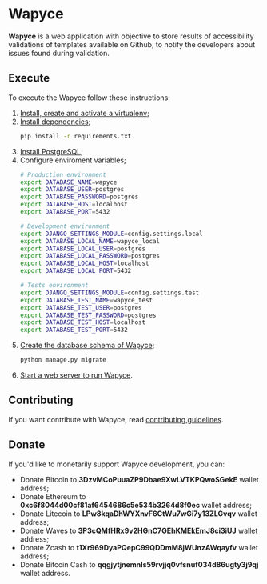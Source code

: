 Wapyce
===================

**Wapyce** is a web application with objective to store results of accessibility validations of templates available on Github, to notify the developers about issues found during validation.

## Execute

To execute the Wapyce follow these instructions:

1. [Install, create and activate a virtualenv](https://packaging.python.org/guides/installing-using-pip-and-virtualenv/);
2. [Install dependencies](https://packaging.python.org/guides/installing-using-pip-and-virtualenv/#using-requirements-files);
    ```bash
    pip install -r requirements.txt
    ```
3. [Install PostgreSQL](https://wiki.postgresql.org/wiki/Detailed_installation_guides);
4. Configure enviroment variables;
    ```bash
    # Production environment
    export DATABASE_NAME=wapyce
    export DATABASE_USER=postgres
    export DATABASE_PASSWORD=postgres
    export DATABASE_HOST=localhost
    export DATABASE_PORT=5432

    # Development environment
    export DJANGO_SETTINGS_MODULE=config.settings.local
    export DATABASE_LOCAL_NAME=wapyce_local
    export DATABASE_LOCAL_USER=postgres
    export DATABASE_LOCAL_PASSWORD=postgres
    export DATABASE_LOCAL_HOST=localhost
    export DATABASE_LOCAL_PORT=5432

    # Tests environment
    export DJANGO_SETTINGS_MODULE=config.settings.test
    export DATABASE_TEST_NAME=wapyce_test
    export DATABASE_TEST_USER=postgres
    export DATABASE_TEST_PASSWORD=postgres
    export DATABASE_TEST_HOST=localhost
    export DATABASE_TEST_PORT=5432
    ```
5. [Create the database schema of Wapyce](https://docs.djangoproject.com/en/2.1/ref/django-admin/#django-admin-migrate);
    ```bash
    python manage.py migrate
    ```
6. [Start a web server to run Wapyce](http://goodcode.io/articles/django-nginx-gunicorn/).

## Contributing

If you want contribute with Wapyce, read [contributing guidelines](CONTRIBUTING.md).

## Donate
  
If you'd like to monetarily support Wapyce development, you can:

* Donate Bitcoin to **3DzvMCoPuuaZP9Dbae9XwLVTKPQwoSGekE** wallet address;
* Donate Ethereum to **0xc6f8044d00cf81af6454686c5e534b3264d8f0ec** wallet address;
* Donate Litecoin to **LPw8kqaDhWYXnvF6CtWu7wGi7y13ZLGvqv** wallet address;
* Donate Waves to **3P3cQMfHRx9v2HGnC7GEhKMEkEmJ8ci3iUJ** wallet address;
* Donate Zcash to **t1Xr969DyaPQepC99QDDmM8jWUnzAWqayfv** wallet address;
* Donate Bitcoin Cash to **qqgjytjnemnls59rvjjq0vfsnuf034d86ugty3j9qj** wallet address.
